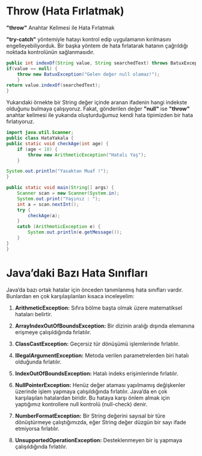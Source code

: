 # Throw (Hata Fırlatmak)

__"throw"__ Anahtar Kelimesi ile Hata Fırlatmak


__"try-catch"__ yöntemiyle hatayı kontrol edip uygulamanın kırılmasını engelleyebiliyorduk. Bir başka yöntem de hata fırlatarak hatanın çağrıldığı noktada kontrolünün sağlanmasıdır.

```java
public int indexOf(String value, String searchedText) throws BatuxException { 	
if(value == null) { 
    throw new BatuxException("Gelen değer null olamaz!"); 	
    }
return value.indexOf(searchedText); 
}
```

Yukarıdaki örnekte bir String değer içinde aranan ifadenin hangi indekste olduğunu bulmaya çalışıyoruz. Fakat, gönderilen değer __"null"__ ise __"throw"__ anahtar kelimesi ile yukarıda oluşturduğumuz kendi hata tipimizden bir hata fırlatıyoruz.

```java
import java.util.Scanner; 
public class HataYakala { 
public static void checkAge(int age) { 
    if (age < 18) { 
        throw new ArithmeticException("Hatalı Yaş");         
    }

System.out.println("Yasaktan Muaf !");     
}

public static void main(String[] args) { 
    Scanner scan = new Scanner(System.in); 
    System.out.print("Yaşınız : "); 
    int a = scan.nextInt(); 
    try {
        checkAge(a);
    } 
    catch (ArithmeticException e) {
        System.out.println(e.getMessage());
    }
}
}
```

# Java’daki Bazı Hata Sınıfları


Java’da bazı ortak hatalar için önceden tanımlanmış hata sınıfları vardır. Bunlardan en çok karşılaşılanları kısaca inceleyelim:



1. __ArithmeticException:__ Sıfıra bölme başta olmak üzere matematiksel hataları belirtir.


2. __ArrayIndexOutOfBoundsException:__ Bir dizinin aralığı dışında elemanına erişmeye çalışıldığında fırlatılır.


3. __ClassCastException:__ Geçersiz tür dönüşümü işlemlerinde fırlatılır.


4. __IllegalArgumentException:__ Metoda verilen parametrelerden biri hatalı olduğunda fırlatılır.


5. __IndexOutOfBoundsException:__ Hatalı indeks erişimlerinde fırlatılır.


6. __NullPointerException:__ Henüz değer ataması yapılmamış değişkenler üzerinde işlem yapmaya çalışıldığında fırlatılır. Java’da en çok karşılaşılan hatalardan biridir. Bu hataya karşı önlem almak için yaptığımız kontrollere null kontrolü (null-check) denir.


7. __NumberFormatException:__ Bir String değerini sayısal bir türe dönüştürmeye çalıştığımızda, eğer String değer düzgün bir sayı ifade etmiyorsa fırlatılır.


8. __UnsupportedOperationException:__ Desteklenmeyen bir iş yapmaya çalışıldığında fırlatılır.